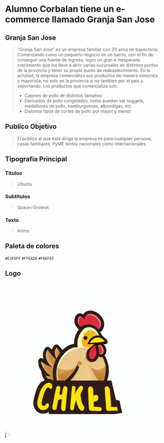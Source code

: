 # **Alumno Corbalan tiene un e-commerce llamado Granja San Jose**
## Granja San Jose
 >"Granja San Jose" es un empresa familiar con 20 años de trayectoria. Comenzando como un pequeño negocio en un barrio, con el fin de conseguir una fuente de ingreso, logro un gran e inesperado crecimiento que los llevo a abrir varias sucursales en distintos puntos de la provincia y tener su propio punto de reabastecimiento. En la actuliad, la empresa comercializa sus productos de manera minorista y mayorista, no solo en la provincia si no tambien por el pais y exportando.
 >Los productos que comercializa son:
 >* Cajones de pollo de distintos tamaños
 >* Derivados de pollo congelados, como pueden ser nuggets, medallones de pollo, hamburguesas, albondigas, etc.
 >* Distintos tipos de cortes de pollo por mayor y menor
## Publico Objetivo
>El publico al que esta diriga la empresa es para cualquier persona, casas familiares, PyME tantos nacionales como internacionales.
## Tipografia Principal
 ### Titulos
 >Ubuntu
 ### Subtitulos 
 >Space+Grotesk
 ### Texto
 >Arimo
## Paleta de colores
`#E3F6FF` `#FFEA20` `#F86F03`
## Logo
![Alt text](image.png)
